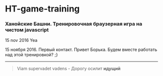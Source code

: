 # HT-game-training
### Ханойские Башни. Тренировочная браузерная игра на чистом javascript

15 nov 2016
Yea

15 ноября 2016.
Первый контакт.
Привет Борька. Будем вместе работать над этой тренировкой?
;}


------

> Viam supervadet vadens - Дорогу осилит **идущий**
